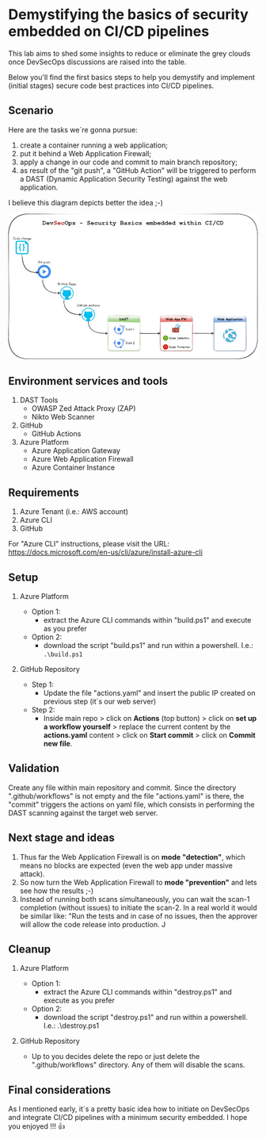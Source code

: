 # Demystifying the basics of security embedded on CI/CD pipelines

This lab aims to shed some insights to reduce or eliminate the grey clouds once DevSecOps discussions are raised into the table.

Below you'll find the first basics steps to help you demystify and implement (initial stages) secure code best practices into CI/CD pipelines.

## Scenario
Here are the tasks we´re gonna pursue:

1. create a container running a web application;
2. put it behind a Web Application Firewall;
3. apply a change in our code and commit to main branch repository;
4. as result of the "git push", a "GitHub Action" will be triggered to perform a DAST (Dynamic Application Security Testing) against the web application.

I believe this diagram depicts better the idea ;-)

![Workflow](https://github.com/robertson-diasjr/security-labs/blob/main/Diagram.jpg)

## Environment services and tools
1. DAST Tools
    * OWASP Zed Attack Proxy (ZAP)
    * Nikto Web Scanner
2. GitHub
    * GitHub Actions
3. Azure Platform
    * Azure Application Gateway
    * Azure Web Application Firewall
    * Azure Container Instance

## Requirements
1. Azure Tenant (i.e.: AWS account)
2. Azure CLI
3. GitHub

For "Azure CLI" instructions, please visit the URL: https://docs.microsoft.com/en-us/cli/azure/install-azure-cli

## Setup
1. Azure Platform
    - Option 1:
        - extract the Azure CLI commands within "build.ps1" and execute as you prefer
    - Option 2:
        - download the script "build.ps1" and run within a powershell. I.e.: `.\build.ps1`

2. GitHub Repository
    - Step 1: 
        - Update the file "actions.yaml" and insert the public IP created on previous step (it´s our web server)
    - Step 2:
        - Inside main repo > click on **Actions** (top button) > click on **set up a workflow yourself** > replace the current content by the **actions.yaml** content > click on **Start commit** > click on **Commit new file**.

## Validation
Create any file within main repository and commit. Since the directory ".github/workflows" is not empty and the file "actions.yaml" is there, the "commit" triggers the actions on yaml file, which consists in performing the DAST scanning against the target web server.

## Next stage and ideas
1. Thus far the Web Application Firewall is on **mode "detection"**, which means no blocks are expected (even the web app under massive attack).
2. So now turn the Web Application Firewall to **mode "prevention"** and lets see how the results ;-)
3. Instead of running both scans simultaneously, you can wait the scan-1 completion (without issues) to initiate the scan-2. In a real world it would be similar like: "Run the tests and in case of no issues, then the approver will allow the code release into production. J

## Cleanup
1. Azure Platform
    - Option 1:
        - extract the Azure CLI commands within "destroy.ps1" and execute as you prefer
    - Option 2:
        - download the script "destroy.ps1" and run within a powershell. I.e.: .\destroy.ps1

2. GitHub Repository
    - Up to you decides delete the repo or just delete the ".github/workflows" directory. Any of them will disable the scans.

## Final considerations
As I mentioned early, it´s a pretty basic idea how to initiate on DevSecOps and integrate CI/CD pipelines with a minimum security embedded. I hope you enjoyed !!! :+1: